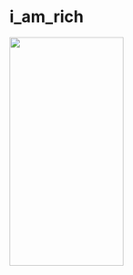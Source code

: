 # i_am_rich

<img src="https://user-images.githubusercontent.com/47676921/113512715-d6717d80-95a0-11eb-8590-13b01426822a.png"  width="200" height="400">

